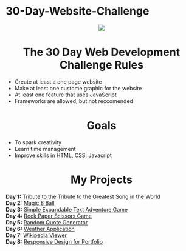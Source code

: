 # 30-Day-Website-Challenge
<p align="center">
  <img src="https://b6aa2g.bn1302.livefilestore.com/y3mJypTHeuNGawwCYDbPvAngvuUmd5WFHq7NOEhskphhQ7ZR73We5_cuaDG88MSG09nOqnQvciqu1Iy99B9t8zspTLpMaf_zeBYyLfljWSCAdQ4PjSPtyPilTiyhBdLu753-EAd7z4sFU3QqrjISyZZMUIHQrP2P134fp2N_ORT_Tk?width=900&height=300&cropmode=none">
</p>

<h1 align="center">The 30 Day Web Development Challenge Rules</h1>

- Create at least a one page website
- Make at least one custome graphic for the website
- At least one feature that uses JavaScript
- Frameworks are allowed, but not reccomended


<h1 align="center">Goals</h1>

- To spark creativity
- Learn time management
- Improve skills in HTML, CSS, Javacript

<h1 align="center">My Projects</h1>

   **Day 1:** [Tribute to the Tribute to the Greatest Song in the World](https://codepen.io/Karrotts/full/xRRdNB)<br>
   **Day 2:** [Magic 8 Ball](https://codepen.io/Karrotts/full/BQpyBr/)<br>
   **Day 3:** [Simple Expandable Text Adventure Game](http://codepen.io/Karrotts/full/VmPxBM/)<br>
   **Day 4:** [Rock Paper Scissors Game](http://codepen.io/Karrotts/full/eBveoQ/)<br>
   **Day 5:** [Random Quote Generator](http://codepen.io/Karrotts/full/JbNGxX/)<br>
   **Day 6:** [Weather Application](http://codepen.io/Karrotts/full/VmbKxm/)<br>
   **Day 7:** [Wikipedia Viewer](http://codepen.io/Karrotts/full/BQReWO/)<br>
   **Day 8:** [Responsive Design for Portfolio](https://karrotts.github.io)<br> 
